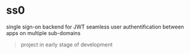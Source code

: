# ss0
single sign-on backend for JWT seamless user authentification between apps on multiple sub-domains

> project in early stage of development
